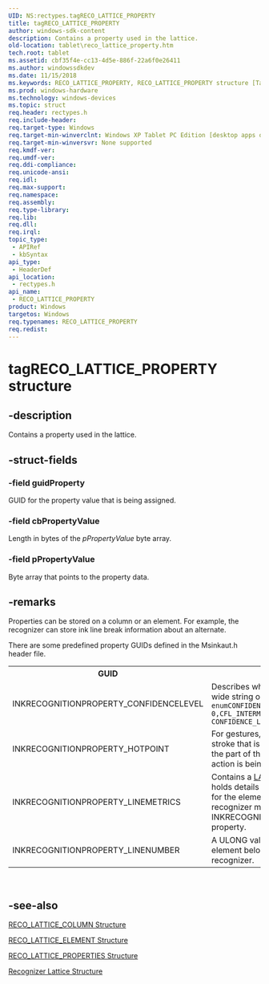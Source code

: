 ```yaml
---
UID: NS:rectypes.tagRECO_LATTICE_PROPERTY
title: tagRECO_LATTICE_PROPERTY
author: windows-sdk-content
description: Contains a property used in the lattice.
old-location: tablet\reco_lattice_property.htm
tech.root: tablet
ms.assetid: cbf35f4e-cc13-4d5e-886f-22a6f0e26411
ms.author: windowssdkdev
ms.date: 11/15/2018
ms.keywords: RECO_LATTICE_PROPERTY, RECO_LATTICE_PROPERTY structure [Tablet PC], cbf35f4e-cc13-4d5e-886f-22a6f0e26411, rectypes/RECO_LATTICE_PROPERTY, tablet.reco_lattice_property, tagRECO_LATTICE_PROPERTY
ms.prod: windows-hardware
ms.technology: windows-devices
ms.topic: struct
req.header: rectypes.h
req.include-header: 
req.target-type: Windows
req.target-min-winverclnt: Windows XP Tablet PC Edition [desktop apps only]
req.target-min-winversvr: None supported
req.kmdf-ver: 
req.umdf-ver: 
req.ddi-compliance: 
req.unicode-ansi: 
req.idl: 
req.max-support: 
req.namespace: 
req.assembly: 
req.type-library: 
req.lib: 
req.dll: 
req.irql: 
topic_type:
 - APIRef
 - kbSyntax
api_type:
 - HeaderDef
api_location:
 - rectypes.h
api_name:
 - RECO_LATTICE_PROPERTY
product: Windows
targetos: Windows
req.typenames: RECO_LATTICE_PROPERTY
req.redist: 
---
```


# tagRECO_LATTICE_PROPERTY structure


## -description



Contains a property used in the lattice.




## -struct-fields




### -field guidProperty

GUID for the property value that is being assigned.


### -field cbPropertyValue

Length in bytes of the <i>pPropertyValue</i> byte array.


### -field pPropertyValue

Byte array that points to the property data.


## -remarks



Properties can be stored on a column or an element. For example, the recognizer can store ink line break information about an alternate.

There are some predefined property GUIDs defined in the Msinkaut.h header file.

<table>
<tr>
<th>GUID</th>
<th>Description</th>
</tr>
<tr>
<td>
INKRECOGNITIONPROPERTY_CONFIDENCELEVEL

</td>
<td>
Describes whether the element contains wide string or wide character data.
<code>enum enumCONFIDENCE_LEVEL</code><code>{</code><code>CFL_STRONG = 0,</code><code>CFL_INTERMEDIATE = 1,</code><code>CFL_POOR = 2</code><code>} CONFIDENCE_LEVEL;</code></td>
</tr>
<tr>
<td>
INKRECOGNITIONPROPERTY_HOTPOINT

</td>
<td>
For gestures, identifies the part of the stroke that is the hot point. The hot point is the part of the stroke where the associated action is being applied.

</td>
</tr>
<tr>
<td>
INKRECOGNITIONPROPERTY_LINEMETRICS

</td>
<td>
Contains a <a href="https://msdn.microsoft.com/4fdeaaf9-9026-4bf1-8e78-d03a98d44b32">LATTICE_METRICS</a> structure that holds details about the baseline and midline for the element. To set this property, your recognizer must also set the INKRECOGNITIONPROPERTY_LINENUMBER property.

</td>
</tr>
<tr>
<td>
INKRECOGNITIONPROPERTY_LINENUMBER

</td>
<td>
A ULONG value containing the line that the element belongs to as determined by the recognizer.

</td>
</tr>
</table>
 




## -see-also




<a href="https://msdn.microsoft.com/5695cae1-2bbf-48d4-a044-b2bd81c362d0">RECO_LATTICE_COLUMN Structure</a>



<a href="https://msdn.microsoft.com/c4100cb9-d666-4e74-ac12-7f242b3c60d4">RECO_LATTICE_ELEMENT Structure</a>



<a href="https://msdn.microsoft.com/1c3501a9-398d-4db1-82b2-82908e132a4a">RECO_LATTICE_PROPERTIES Structure</a>



<a href="https://msdn.microsoft.com/628ca677-31eb-47d9-bcc6-d7777f8aaf7c">Recognizer Lattice Structure</a>
 

 


